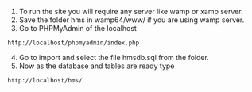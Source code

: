 1. To run the site you will require any server like wamp or xamp server.
2. Save the folder hms in wamp64/www/ if you are using wamp server.
3. Go to PHPMyAdmin of the localhost 
```
http://localhost/phpmyadmin/index.php
```
4. Go to import and select the file hmsdb.sql from the folder.
5. Now as the database and tables are ready type
```
http://localhost/hms/
```
